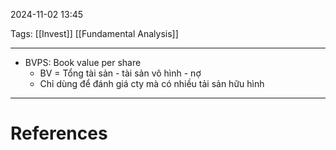 2024-11-02 13:45

Tags: [[Invest]] [[Fundamental Analysis]]

---

-   BVPS: Book value per share
    -   BV = Tổng tài sản - tài sản vô hình - nợ
    -   Chỉ dùng để đánh giá cty mà có nhiều tải sản hữu hình

---
# References